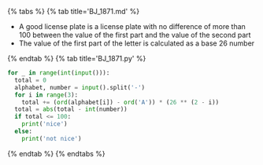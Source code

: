 {% tabs %}
{% tab title='BJ_1871.md' %}

* A good license plate is a license plate with no difference of more than 100 between the value of the first part and the value of the second part
* The value of the first part of the letter is calculated as a base 26 number

{% endtab %}
{% tab title='BJ_1871.py' %}

```py
for _ in range(int(input())):
  total = 0
  alphabet, number = input().split('-')
  for i in range(3):
    total += (ord(alphabet[i]) - ord('A')) * (26 ** (2 - i))
  total = abs(total - int(number))
  if total <= 100:
    print('nice')
  else:
    print('not nice')
```

{% endtab %}
{% endtabs %}